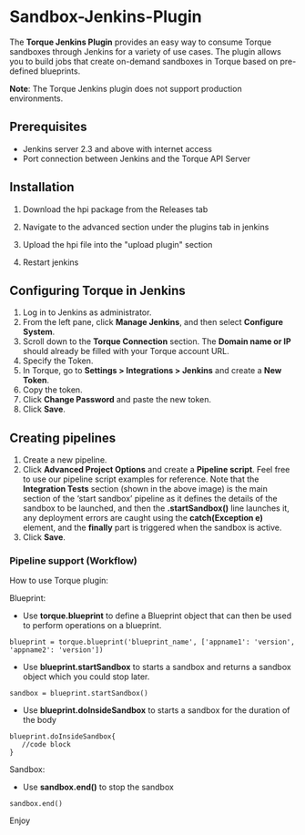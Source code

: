 # Sandbox-Jenkins-Plugin 

The __Torque Jenkins Plugin__ provides an easy way to consume Torque sandboxes through Jenkins for a variety of use cases. The plugin allows you to build jobs that create on-demand sandboxes in Torque based on pre-defined blueprints. 

__Note__: The Torque Jenkins plugin does not support production environments.

## Prerequisites

* Jenkins server 2.3 and above with internet access
* Port connection between Jenkins and the Torque API Server




## Installation
1) Download the hpi package from the Releases tab

2) Navigate to the advanced section under the plugins tab in jenkins

3) Upload the hpi file into the "upload plugin" section

4) Restart jenkins


## Configuring Torque in Jenkins

1) Log in to Jenkins as administrator. 
2) From the left pane, click __Manage Jenkins__, and then select __Configure System__. 
3) Scroll down to the __Torque Connection__ section. 
The __Domain name or IP__ should already be filled with your Torque account URL. 
4) Specify the Token. 
5) In Torque, go to __Settings > Integrations > Jenkins__ and create a __New Token__. 
6) Copy the token. 
7) Click __Change Password__ and paste the new token.  
8) Click __Save__. 


## Creating pipelines

1) Create a new pipeline. 
2) Click __Advanced Project Options__ and create a __Pipeline script__. Feel free to use our pipeline script examples for reference. 
Note that the __Integration Tests__ section (shown in the above image) is the main section of the ‘start sandbox’ pipeline as it defines the details of the sandbox to be launched, and then the __.startSandbox()__ line launches it, any deployment errors are caught using the __catch(Exception e)__ element, and the __finally__ part is triggered when the sandbox is active. 
3) Click __Save__. 



### Pipeline support (Workflow)

How to use Torque plugin:

Blueprint:
  * Use **torque.blueprint** to define a Blueprint object that can then be used to perform operations on a blueprint.
```
blueprint = torque.blueprint('blueprint_name', ['appname1': 'version', 'appname2': 'version'])
```
  * Use **blueprint.startSandbox** to starts a sandbox and returns a sandbox object which you could stop later.
```
sandbox = blueprint.startSandbox()
```
  * Use **blueprint.doInsideSandbox** to starts a sandbox for the duration of the body
```
blueprint.doInsideSandbox{
   //code block
}
```

Sandbox:
  * Use **sandbox.end()** to stop the sandbox
```
sandbox.end()
```

Enjoy
